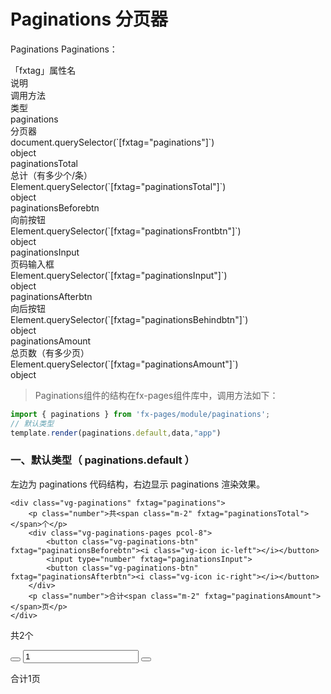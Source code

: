 # Paginations 分页器

Paginations Paginations：

<div class="vg-tables tables-wrap tables-aoto-scroller rowcolumn mb-16">
    <div class="vg-tables-header bg-gray-200 border-radius-xl">
        <div class="tables-col">「fxtag」属性名</div>
        <div class="tables-col">说明</div>
        <div class="tables-col tables-width-xl">调用方法</div>
        <div class="tables-col tables-col-last">类型</div>
    </div>
    <div class="vg-tables-body">
        <div class="tables-body-scroller">
            <div class="tables-row">
                <div class="tables-col">paginations</div>
                <div class="tables-col">分页器</div>
                <div class="tables-col tables-width-xl">document.querySelector(`[fxtag="paginations"]`)</div>
                <div class="tables-col tables-col-last">object</div>
            </div>
            <div class="tables-row">
                <div class="tables-col">paginationsTotal</div>
                <div class="tables-col">总计（有多少个/条）</div>
                <div class="tables-col tables-width-xl">Element.querySelector(`[fxtag="paginationsTotal"]`)</div>
                <div class="tables-col tables-col-last">object</div>
            </div>
            <div class="tables-row">
                <div class="tables-col">paginationsBeforebtn</div>
                <div class="tables-col">向前按钮</div>
                <div class="tables-col tables-width-xl">Element.querySelector(`[fxtag="paginationsFrontbtn"]`)</div>
                <div class="tables-col tables-col-last">object</div>
            </div>
            <div class="tables-row">
                <div class="tables-col">paginationsInput</div>
                <div class="tables-col">页码输入框</div>
                <div class="tables-col tables-width-xl">Element.querySelector(`[fxtag="paginationsInput"]`)</div>
                <div class="tables-col tables-col-last">object</div>
            </div>
            <div class="tables-row">
                <div class="tables-col">paginationsAfterbtn</div>
                <div class="tables-col">向后按钮</div>
                <div class="tables-col tables-width-xl">Element.querySelector(`[fxtag="paginationsBehindbtn"]`)</div>
                <div class="tables-col tables-col-last">object</div>
            </div>
            <div class="tables-row">
                <div class="tables-col">paginationsAmount</div>
                <div class="tables-col">总页数（有多少页）</div>
                <div class="tables-col tables-width-xl">Element.querySelector(`[fxtag="paginationsAmount"]`)</div>
                <div class="tables-col tables-col-last">object</div>
            </div>
        </div>
    </div>
</div>
 

> Paginations组件的结构在fx-pages组件库中，调用方法如下：

```typeScript
import { paginations } from 'fx-pages/module/paginations';
// 默认类型
template.render(paginations.default,data,"app")

```


### 一、默认类型（ paginations.default ）

左边为 paginations 代码结构，右边显示 paginations 渲染效果。

<section class='row justify-center pcol-10 prow-20 border-radius-md box-shadow-all mb-16'>
  <div class="col-6 pcol-10">

    <div class="vg-paginations" fxtag="paginations">
        <p class="number">共<span class="m-2" fxtag="paginationsTotal"></span>个</p>
        <div class="vg-paginations-pages pcol-8">
            <button class="vg-paginations-btn" fxtag="paginationsBeforebtn"><i class="vg-icon ic-left"></i></button>
            <input type="number" fxtag="paginationsInput">
            <button class="vg-paginations-btn" fxtag="paginationsAfterbtn"><i class="vg-icon ic-right"></i></button>
        </div>
        <p class="number">合计<span class="m-2" fxtag="paginationsAmount"></span>页</p>
    </div>

  </div>
  
  <div class="col-6 row flex-wrap content-center align-center pcol-10">
    <div class="vg-paginations" fxtag="paginations">
        <p class="number">共<span class="m-2" fxtag="paginationsTotal">2</span>个</p>
        <div class="vg-paginations-pages pcol-8">
            <button class="vg-paginations-btn" fxtag="paginationsBeforebtn"><i class="vg-icon ic-left"></i></button>
            <input type="number" fxtag="paginationsInput" value="1">
            <button class="vg-paginations-btn" fxtag="paginationsAfterbtn"><i class="vg-icon ic-right"></i></button>
        </div>
        <p class="number">合计<span class="m-2" fxtag="paginationsAmount">1</span>页</p>
    </div>
  </div>

</section>